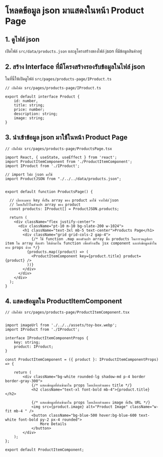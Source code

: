 
# โหลดข้อมูล json มาแสดงในหน้า Product Page

## 1. ดูไฟล์ json 

เปิดไฟล์ `src/data/products.json` และดูโครงสร้างของไฟล์ json ที่มีข้อมูลสินค้าอยู่

## 2. สร้าง Interface ที่มีโครงสร้างรองรับข้อมูลในไฟล์ json

ในที่นี้ให้เปิดดูไฟล์ `src/pages/products-page/IProduct.ts`

```tsx
// เปิดไฟล์ src/pages/products-page/IProduct.ts

export default interface Product {
    id: number,
    title: string;
    price: number;
    description: string;
    image: string;
}
```

## 3. นำเข้าข้อมูล json มาใช้ในหน้า Product Page

```tsx
// เปิดไฟล์ src/pages/products-page/ProductsPage.tsx

import React, { useState, useEffect } from 'react';
import ProductItemComponent from './ProductItemComponent';
import IProduct from './IProduct';

// import ไฟล์ json มาใช้
import ProductJSON from "./../../data/products.json";


export default function ProductsPage() {
 
  // เลือกเฉพาะ key ที่เป็น array ของ product มาใช้ จากไฟล์ ่json
  // โดยเก็บไว้ในตัวแปร array ของ product
  const products: IProduct[] = ProductJSON.products;

  return (
    <div className="flex justify-center">
      <div className="pt-10 m-10 bg-slate-200 w-1024">
        <h1 className="text-3xl mb-5 text-center">Products Page</h1>
        <div className="grid grid-cols-2 gap-4">
            {/* ใช้ function .map ของตัวแปร array ชื่อ products ในการวนลูปเอา item ใน array ทีละตัว ใส่เข้ามาใน function เพื่อสร้างเป็น jsx component และส่งข้อมูลเข้าในทาง props ด้วย */}
          {products.map((product) => (
            <ProductItemComponent key={product.title} product={product} />
          ))}
        </div>
      </div>
    </div>
  );
}

```

## 4. แสดงข้อมูลใน ProductItemComponent

```tsx
// เปิดไฟล์ src/pages/products-page/ProductItemComponent.tsx


import imageUrl from './../../assets/toy-box.webp';
import IProduct from './IProduct';

interface IProductItemComponentProps {
    key: string;
    product: IProduct;
}

const ProductItemComponent = ({ product }: IProductItemComponentProps) => {

    return (
        <div className="bg-white rounded-lg shadow-md p-4 border border-gray-300">
            {/* แสดงข้อมูลที่ส่งเข้ามาใน props โดยเลือกส่วนของ title */}
            <h2 className="text-xl font-bold mb-4">{product.title}</h2>

            {/* แสดงข้อมูลที่ส่งเข้ามาใน props โดยเลือกส่วนของ image ที่เป็น URL */}
            <img src={product.image} alt="Product Image" className="w-fit mb-4 " />
            <button className="bg-blue-500 hover:bg-blue-600 text-white font-bold py-2 px-4 rounded">
                More Details
            </button>
        </div>
    );
};

export default ProductItemComponent;


